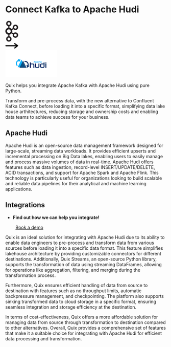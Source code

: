 # Connect Kafka to Apache Hudi

<div class="connect-images cards blog-grid-card" markdown>
<div>
<img src="../images/kafka_logo.png" width="40px" />
</div>
<div>
<img src="../images/arrow.svg" width="40px" />
</div>
<div>
<img src="./images/apache-hudi_1.jpg" />
</div>
</div>

Quix helps you integrate Apache Kafka with Apache Hudi using pure Python.

Transform and pre-process data, with the new alternative to Confluent Kafka Connect, before loading it into a specific format, simplifying data lake house arthitectures, reducing storage and ownership costs and enabling data teams to achieve success for your business.

## Apache Hudi

Apache Hudi is an open-source data management framework designed for large-scale, streaming data workloads. It provides efficient upserts and incremental processing on Big Data lakes, enabling users to easily manage and process massive volumes of data in real-time. Apache Hudi offers features such as data ingestion, record-level INSERT/UPDATE/DELETE, ACID transactions, and support for Apache Spark and Apache Flink. This technology is particularly useful for organizations looking to build scalable and reliable data pipelines for their analytical and machine learning applications.

## Integrations

<div class="grid cards" markdown>

- __Find out how we can help you integrate!__

    <a class="md-button md-button--primary" href="https://share.hsforms.com/1iW0TmZzKQMChk0lxd_tGiw4yjw2?__hstc=175542013.2303933fbd746c0ac86d9ccbe9bc9100.1728383268831.1729603416735.1729620918855.31&__hssc=175542013.1.1729620918855&__hsfp=2132701734" target="_blank" style="margin:.5rem;">Book a demo</a>

</div>


Quix is an ideal solution for integrating with Apache Hudi due to its ability to enable data engineers to pre-process and transform data from various sources before loading it into a specific data format. This feature simplifies lakehouse architecture by providing customizable connectors for different destinations. Additionally, Quix Streams, an open-source Python library, supports the transformation of data using streaming DataFrames, allowing for operations like aggregation, filtering, and merging during the transformation process. 

Furthermore, Quix ensures efficient handling of data from source to destination with features such as no throughput limits, automatic backpressure management, and checkpointing. The platform also supports sinking transformed data to cloud storage in a specific format, ensuring seamless integration and storage efficiency at the destination. 

In terms of cost-effectiveness, Quix offers a more affordable solution for managing data from source through transformation to destination compared to other alternatives. Overall, Quix provides a comprehensive set of features that make it a suitable choice for integrating with Apache Hudi for efficient data processing and transformation.

